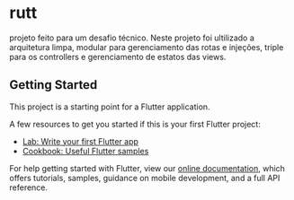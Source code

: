 # rutt

projeto feito para um desafio técnico.
Neste projeto foi ultilizado a arquitetura limpa, modular para gerenciamento das rotas e injeções,
triple para os controllers e gerenciamento de estatos das views.

## Getting Started

This project is a starting point for a Flutter application.

A few resources to get you started if this is your first Flutter project:

- [Lab: Write your first Flutter app](https://flutter.dev/docs/get-started/codelab)
- [Cookbook: Useful Flutter samples](https://flutter.dev/docs/cookbook)

For help getting started with Flutter, view our
[online documentation](https://flutter.dev/docs), which offers tutorials,
samples, guidance on mobile development, and a full API reference.
